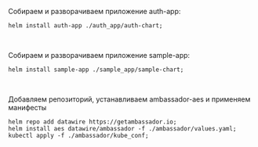 Собираем и разворачиваем приложение auth-app:
```shell
helm install auth-app ./auth_app/auth-chart;
```
<br>

Собираем и разворачиваем приложение sample-app:
```shell
helm install sample-app ./sample_app/sample-chart;
```
<br>

Добавляем репозиторий, устанавливаем ambassador-aes и применяем манифесты
```shell
helm repo add datawire https://getambassador.io;
helm install aes datawire/ambassador -f ./ambassador/values.yaml;
kubectl apply -f ./ambassador/kube_conf;
```
<br>
